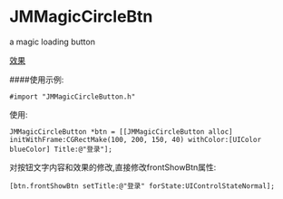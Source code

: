# JMMagicCircleBtn
a magic loading button


[效果](https://github.com/tormorOoO/JMMagicCircleBtn/blob/master/JMCircleMagicButton/magicCircle.gif)


####使用示例:

```
#import "JMMagicCircleButton.h"
```

使用:
```
JMMagicCircleButton *btn = [[JMMagicCircleButton alloc] initWithFrame:CGRectMake(100, 200, 150, 40) withColor:[UIColor blueColor] Title:@"登录"];
```

对按钮文字内容和效果的修改,直接修改frontShowBtn属性:
```
[btn.frontShowBtn setTitle:@"登录" forState:UIControlStateNormal];

```
